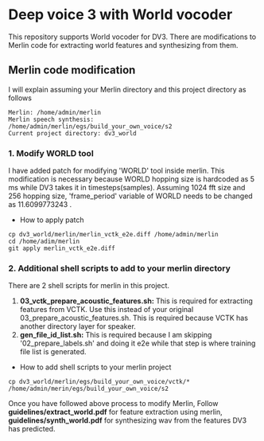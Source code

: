 # Deep voice 3 with World vocoder
This repository supports World vocoder for DV3.
There are modifications to Merlin code for extracting world features and synthesizing from them.
## Merlin code modification
I will explain assuming your Merlin directory and this project directory as follows
```
Merlin: /home/admin/merlin
Merlin speech synthesis: /home/admin/merlin/egs/build_your_own_voice/s2
Current project directory: dv3_world
```
### 1. Modify WORLD tool
I have added patch for modifying 'WORLD' tool inside merlin.
This modification is necessary because WORLD hopping size is hardcoded as 5 ms while DV3 takes it in timesteps(samples).
Assuming 1024 fft size and 256 hopping size, 'frame_period' variable of WORLD needs to be changed as 11.6099773243 .

* How to apply patch
```
cp dv3_world/merlin/merlin_vctk_e2e.diff /home/admin/merlin
cd /home/adim/merlin
git apply merlin_vctk_e2e.diff
```
 ### 2. Additional shell scripts to add to your merlin directory
 There are 2 shell scripts for merlin in this project.
 1. **03_vctk_prepare_acoustic_features.sh:**
  This is required for extracting features from VCTK. Use this instead of your original 03_prepare_acoustic_features.sh. This is required because VCTK has another directory layer for speaker.
2. **gen_file_id_list.sh:** 
  This is required because I am skipping '02_prepare_labels.sh' and doing it e2e while that step is where training file list is generated.
 * How to add shell scripts to your merlin project
 ```
 cp dv3_world/merlin/egs/build_your_own_voice/vctk/* /home/admin/merin/egs/build_your_own_voice/s2
 ```
 
 Once you have followed above process to modify Merlin, 
 Follow **guidelines/extract_world.pdf** for feature extraction using merlin, **guidelines/synth_world.pdf** for synthesizing wav from the features DV3 has predicted.
 
